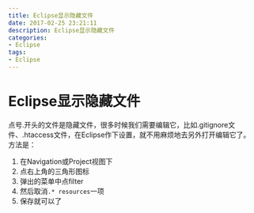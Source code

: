 ```yaml
---
title: Eclipse显示隐藏文件
date: 2017-02-25 23:21:11
description: Eclipse显示隐藏文件
categories:
- Eclipse
tags:
- Eclipse
---
```

#	Eclipse显示隐藏文件
点号.开头的文件是隐藏文件，很多时候我们需要编辑它，比如.gitignore文件、.htaccess文件，在Eclipse作下设置，就不用麻烦地去另外打开编辑它了。
方法是：
1.	在Navigation或Project视图下
2.	点右上角的三角形图标
3.	弹出的菜单中点filter
4.	然后取消`.* resources`一项
5.	保存就可以了
